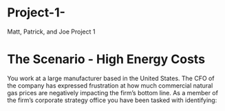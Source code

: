 # Project-1-
Matt, Patrick, and Joe Project 1

# The Scenario - High Energy Costs
You work at a large manufacturer based  in the United States. The CFO of the company has expressed frustration at how much commercial natural gas prices  are negatively impacting the firm’s bottom line. As a member of the firm’s corporate strategy office you have been tasked with identifying:
